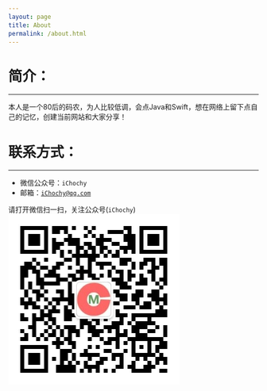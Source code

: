 ```yaml
---
layout: page
title: About
permalink: /about.html
---
```


# 简介：  
---
本人是一个80后的码农，为人比较低调，会点Java和Swift，想在网络上留下点自己的记忆，创建当前网站和大家分享！  

#  联系方式： 
---
- 微信公众号：`iChochy`  
- 邮箱：[`iChochy@qq.com`](mailto:iChochy@qq.com)  

请打开微信扫一扫，关注公众号(`iChochy`)    
![公众号](/assets/images/wx.jpg)

